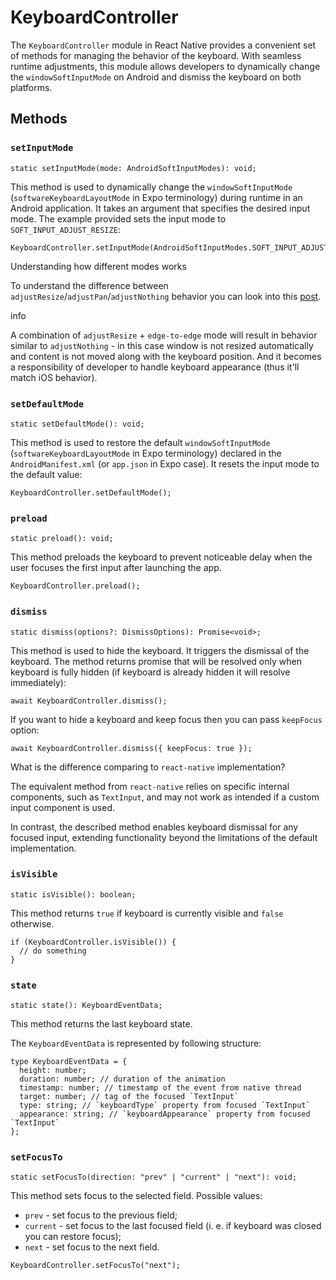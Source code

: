 # KeyboardController

The `KeyboardController` module in React Native provides a convenient set of methods for managing the behavior of the keyboard. With seamless runtime adjustments, this module allows developers to dynamically change the `windowSoftInputMode` on Android and dismiss the keyboard on both platforms.

## Methods[​](/react-native-keyboard-controller/pr-preview/pr-1061/docs/api/keyboard-controller.md#methods "Direct link to Methods")

### `setInputMode`[​](/react-native-keyboard-controller/pr-preview/pr-1061/docs/api/keyboard-controller.md#setinputmode- "Direct link to setinputmode-")

```
static setInputMode(mode: AndroidSoftInputModes): void;
```

This method is used to dynamically change the `windowSoftInputMode` (`softwareKeyboardLayoutMode` in Expo terminology) during runtime in an Android application. It takes an argument that specifies the desired input mode. The example provided sets the input mode to `SOFT_INPUT_ADJUST_RESIZE`:

```
KeyboardController.setInputMode(AndroidSoftInputModes.SOFT_INPUT_ADJUST_RESIZE);
```

Understanding how different modes works

To understand the difference between `adjustResize`/`adjustPan`/`adjustNothing` behavior you can look into this [post](https://stackoverflow.com/a/71301500/9272042).

info

A combination of `adjustResize` + `edge-to-edge` mode will result in behavior similar to `adjustNothing` - in this case window is not resized automatically and content is not moved along with the keyboard position. And it becomes a responsibility of developer to handle keyboard appearance (thus it'll match iOS behavior).

### `setDefaultMode`[​](/react-native-keyboard-controller/pr-preview/pr-1061/docs/api/keyboard-controller.md#setdefaultmode- "Direct link to setdefaultmode-")

```
static setDefaultMode(): void;
```

This method is used to restore the default `windowSoftInputMode` (`softwareKeyboardLayoutMode` in Expo terminology) declared in the `AndroidManifest.xml` (or `app.json` in Expo case). It resets the input mode to the default value:

```
KeyboardController.setDefaultMode();
```

### `preload`[​](/react-native-keyboard-controller/pr-preview/pr-1061/docs/api/keyboard-controller.md#preload- "Direct link to preload-")

```
static preload(): void;
```

This method preloads the keyboard to prevent noticeable delay when the user focuses the first input after launching the app.

```
KeyboardController.preload();
```

### `dismiss`[​](/react-native-keyboard-controller/pr-preview/pr-1061/docs/api/keyboard-controller.md#dismiss "Direct link to dismiss")

```
static dismiss(options?: DismissOptions): Promise<void>;
```

This method is used to hide the keyboard. It triggers the dismissal of the keyboard. The method returns promise that will be resolved only when keyboard is fully hidden (if keyboard is already hidden it will resolve immediately):

```
await KeyboardController.dismiss();
```

If you want to hide a keyboard and keep focus then you can pass `keepFocus` option:

```
await KeyboardController.dismiss({ keepFocus: true });
```

What is the difference comparing to `react-native` implementation?

The equivalent method from `react-native` relies on specific internal components, such as `TextInput`, and may not work as intended if a custom input component is used.

In contrast, the described method enables keyboard dismissal for any focused input, extending functionality beyond the limitations of the default implementation.

### `isVisible`[​](/react-native-keyboard-controller/pr-preview/pr-1061/docs/api/keyboard-controller.md#isvisible "Direct link to isvisible")

```
static isVisible(): boolean;
```

This method returns `true` if keyboard is currently visible and `false` otherwise.

```
if (KeyboardController.isVisible()) {
  // do something
}
```

### `state`[​](/react-native-keyboard-controller/pr-preview/pr-1061/docs/api/keyboard-controller.md#state "Direct link to state")

```
static state(): KeyboardEventData;
```

This method returns the last keyboard state.

The `KeyboardEventData` is represented by following structure:

```
type KeyboardEventData = {
  height: number;
  duration: number; // duration of the animation
  timestamp: number; // timestamp of the event from native thread
  target: number; // tag of the focused `TextInput`
  type: string; // `keyboardType` property from focused `TextInput`
  appearance: string; // `keyboardAppearance` property from focused `TextInput`
};
```

### `setFocusTo`[​](/react-native-keyboard-controller/pr-preview/pr-1061/docs/api/keyboard-controller.md#setfocusto "Direct link to setfocusto")

```
static setFocusTo(direction: "prev" | "current" | "next"): void;
```

This method sets focus to the selected field. Possible values:

* `prev` - set focus to the previous field;
* `current` - set focus to the last focused field (i. e. if keyboard was closed you can restore focus);
* `next` - set focus to the next field.

```
KeyboardController.setFocusTo("next");
```
